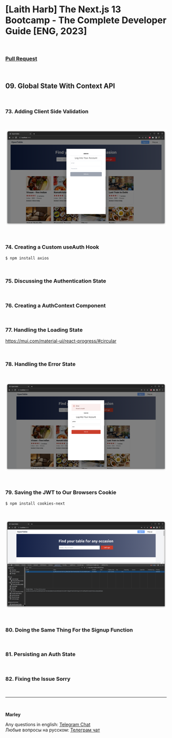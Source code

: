 # [Laith Harb] The Next.js 13 Bootcamp - The Complete Developer Guide [ENG, 2023]

<br/>

### [Pull Request](https://github.com/webmakaka/The-Next.js-13-Bootcamp-The-Complete-Developer-Guide/pull/9)

<br/>

## 09. Global State With Context API

<br/>

### 73. Adding Client Side Validation

<br/>

![Application](/img/pic-ch09-img01.png?raw=true)

<br/>

### 74. Creating a Custom useAuth Hook

```
$ npm install axios
```

<br/>

### 75. Discussing the Authentication State

<br/>

### 76. Creating a AuthContext Component

<br/>

### 77. Handling the Loading State

https://mui.com/material-ui/react-progress/#circular

<br/>

### 78. Handling the Error State

<br/>

![Application](/img/pic-ch09-img02.png?raw=true)

<br/>

### 79. Saving the JWT to Our Browsers Cookie

```
$ npm install cookies-next
```

<br/>

![Application](/img/pic-ch09-img03.png?raw=true)

<br/>

### 80. Doing the Same Thing For the Signup Function

<br/>

### 81. Persisting an Auth State

<br/>

### 82. Fixing the Issue Sorry

<br/>

---

<br/>

**Marley**

Any questions in english: <a href="https://jsdev.org/chat/">Telegram Chat</a>  
Любые вопросы на русском: <a href="https://jsdev.ru/chat/">Телеграм чат</a>

